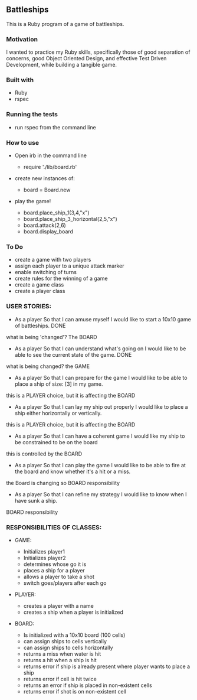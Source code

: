 ## Battleships

This is a Ruby program of a game of battleships.

### Motivation

I wanted to practice my Ruby skills, specifically those of good separation of concerns, good Object Oriented Design, and effective Test Driven Development, while building a tangible game.

### Built with

- Ruby
- rspec

### Running the tests

- run rspec from the command line

### How to use

- Open irb in the command line
  - require './lib/board.rb'

- create new instances of:
  - board = Board.new

- play the game!
  - board.place_ship_1(3,4,"x")
  - board.place_ship_3_horizontal(2,5,"x")
  - board.attack(2,6)
  - board.display_board


### To Do

- create a game with two players
- assign each player to a unique attack marker
- enable switching of turns
- create rules for the winning of a game
- create a game class
- create a player class


### USER STORIES:


 - As a player
So that I can amuse myself
I would like to start a 10x10 game of battleships.
DONE

what is being 'changed'? The BOARD


 - As a player
So that I can understand what's going on
I would like to be able to see the current state of the game.
DONE

what is being changed? the GAME

- As a player
So that I can prepare for the game
I would like to be able to place a ship of size: [3] in my game.

this is a PLAYER choice, but it is affecting the BOARD


- As a player
So that I can lay my ship out properly
I would like to place a ship either horizontally or vertically.

this is a PLAYER choice, but it is affecting the BOARD

- As a player
So that I can have a coherent game
I would like my ship to be constrained to be on the board

this is controlled by the BOARD

- As a player
So that I can play the game
I would like to be able to fire at the board and know whether it's a hit or a miss.

the Board is changing so BOARD responsibility

- As a player
So that I can refine my strategy
I would like to know when I have sunk a ship.

BOARD responsibility


### RESPONSIBILITIES OF CLASSES:

- GAME:
  - Initializes player1
  - Initializes player2
  - determines whose go it is
  - places a ship for a player
  - allows a player to take a shot
  - switch goes/players after each go

- PLAYER:
  - creates a player with a name
  - creates a ship when a player is initialized


- BOARD:
  - Is initialized with a 10x10 board (100 cells)
  - can assign ships to cells vertically
  - can assign ships to cells horizontally
  - returns a miss when water is hit
  - returns a hit when a ship is hit
  - returns error if ship is already present where player wants to place a ship
  - returns error if cell is hit twice
  - returns an error if ship is placed in non-existent cells
  - returns error if shot is on non-existent cell
